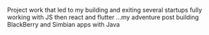 Project work that led to my building and exiting several startups fully working with JS then react and flutter ...my adventure post building BlackBerry and Simbian apps with Java
